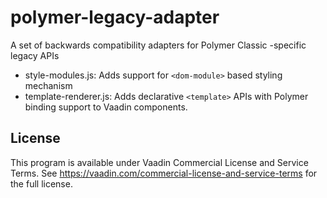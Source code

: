 # polymer-legacy-adapter

A set of backwards compatibility adapters for Polymer Classic -specific legacy APIs

- style-modules.js: Adds support for `<dom-module>` based styling mechanism
- template-renderer.js: Adds declarative `<template>` APIs with Polymer binding support to Vaadin components.

## License

This program is available under Vaadin Commercial License and Service Terms.
See https://vaadin.com/commercial-license-and-service-terms for the full
license.
